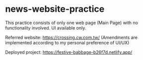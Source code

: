 # news-website-practice

This practice consists of only one web page (Main Page) with no functionality involved.
UI available only.

Referred website: https://crossing.cw.com.tw/ (Amendments are implemented according to my personal preference of UI/UX)

Deployed project: https://festive-babbage-b26f7d.netlify.app/
